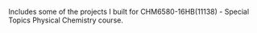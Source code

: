 Includes some of the projects I built for CHM6580-16HB(11138) - Special Topics Physical Chemistry course. 
